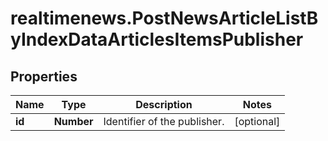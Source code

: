 # realtimenews.PostNewsArticleListByIndexDataArticlesItemsPublisher

## Properties

Name | Type | Description | Notes
------------ | ------------- | ------------- | -------------
**id** | **Number** | Identifier of the publisher. | [optional] 


